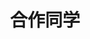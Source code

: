 ---
layout: profiles
permalink: /people_bachelor_alumni/
title: 合作同学
description: 已毕业本科生
nav: false
nav_order: 6

profiles:
  # if you want to include more than one profile, just replicate the following block
  # and create one content file for each profile inside _pages/
  - align: right
    image: woman_default.png
    content: people/2023_bishe.md
    image_circular: true # crops the image to make it circular
    more_info: >
      <p>2023.3 - 2023.7</p>
  - align: left
    image: man_default.png
    content: people/2022_bishe.md
    image_circular: false # crops the image to make it circular
    more_info: >
      <p>2022.3 - 2022.7</p>
---